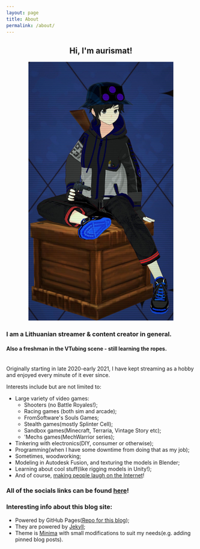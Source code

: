```yaml
---
layout: page
title: About
permalink: /about/
---
```


<center>
<h2><b>Hi, I'm aurismat!</b></h2>
<img src="/assets/static/pfp1.jpg" width="386px" height="auto">
</center>

### **I am a Lithuanian streamer & content creator in general.**
#### Also a freshman in the VTubing scene - still learning the ropes.

<br>
Originally starting in late 2020-early 2021, I have kept streaming as a hobby and enjoyed every minute of it ever since.
<br>

Interests include but are not limited to:
- Large variety of video games:
  - Shooters (no Battle Royales!);
  - Racing games (both sim and arcade);
  - FromSoftware's Souls Games;
  - Stealth games(mostly Splinter Cell);
  - Sandbox games(Minecraft, Terraria, Vintage Story etc);
  - 'Mechs games(MechWarrior series);
- Tinkering with electronics(DIY, consumer or otherwise);
- Programming(when I have some downtime from doing that as my job);
- Sometimes, woodworking;
- Modeling in Autodesk Fusion, and texturing the models in Blender;
- Learning about cool stuff(like rigging models in Unity!);
- And of course, <ins>making people laugh on the Internet</ins>!

### All of the socials links can be found [here](/)!

### Interesting info about this blog site:

- Powered by GitHub Pages([Repo for this blog][repo]);
- They are powered by [Jekyll][jekyll];
- Theme is [Minima][minima] with small modifications to suit my needs(e.g. adding pinned blog posts).

[repo]: https://github.com/aurismat/gitpages
[jekyll]: https://jekyllrb.com/
[minima]: https://github.com/jekyll/minima

